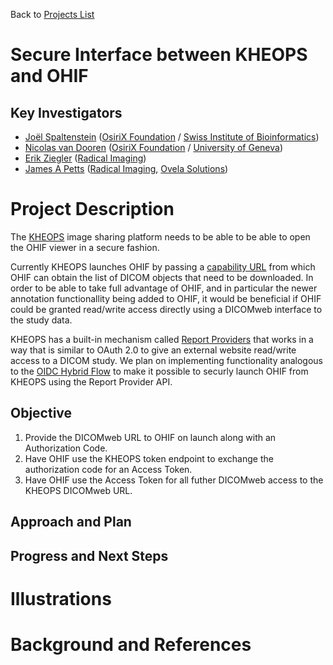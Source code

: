 Back to [Projects List](../../README.md#ProjectsList)

# Secure Interface between KHEOPS and OHIF

## Key Investigators

- [Joël Spaltenstein][spalte] ([OsiriX Foundation][OsiriXFoundation] / [Swiss Institute of Bioinformatics][sib])
- [Nicolas van Dooren][nicolas] ([OsiriX Foundation][OsiriXFoundation] / [University of Geneva][unige])
- [Erik Ziegler][erik] ([Radical Imaging][radical])
- [James A Petts][james] ([Radical Imaging][radical], [Ovela Solutions][OvelaSolutions])

# Project Description

The [KHEOPS](https://www.kheops.online) image sharing platform needs to be able to be able to open the OHIF viewer in a secure
fashion.

Currently KHEOPS launches OHIF by passing a [capability URL](https://www.w3.org/TR/capability-urls/) from which OHIF can
obtain the list of DICOM objects that need to be downloaded. In order to be able to take full advantage of OHIF, and in
particular the newer annotation functionallity being added to OHIF, it would be beneficial if OHIF could be granted read/write
access directly using a DICOMweb interface to the study data.

KHEOPS has a built-in mechanism called [Report Providers](https://github.com/OsiriX-Foundation/KheopsAuthorization/wiki/Report-Providers-API)
that works in a way that is similar to OAuth 2.0 to give an external website read/write access to a DICOM study. We plan on
implementing functionality analogous to the [OIDC Hybrid Flow](https://openid.net/specs/openid-connect-core-1_0.html#HybridFlowAuth)
to make it possible to securly launch OHIF from KHEOPS using the Report Provider API.

<!-- Add a short paragraph describing the project. -->

## Objective



<!-- Describe here WHAT you would like to achieve (what you will have as end result). -->

1. Provide the DICOMweb URL to OHIF on launch along with an Authorization Code.
2. Have OHIF use the KHEOPS token endpoint to exchange the authorization code for an Access Token.
3. Have OHIF use the Access Token for all futher DICOMweb access to the KHEOPS DICOMweb URL.

## Approach and Plan

<!-- Describe here HOW you would like to achieve the objectives stated above. -->

## Progress and Next Steps

<!-- Update this section as you make progress, describing of what you have ACTUALLY DONE. If there are specific steps that you could not complete then you can describe them here, too. -->

# Illustrations

# Background and References

<!-- If you developed any software, include link to the source code repository. If possible, also add links to sample data, and to any relevant publications. -->

<!--
    Links
-->

[radical]: http://radicalimaging.com/
[erik]: https://github.com/swederik
[james]: https://github.com/jamesapetts
[OvelaSolutions]: https://www.linkedin.com/company/ovela-solutions-ltd
[spalte]: https://github.com/spalte
[nicolas]: https://github.com/nicolasvandooren
[OsiriXFoundation]: https://github.com/OsiriX-Foundation
[sib]: https://www.sib.swiss
[unige]: https://www.unige.ch
